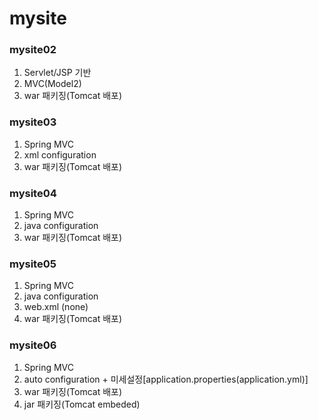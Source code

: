 # mysite

### mysite02
1.	Servlet/JSP 기반
2.	MVC(Model2)
3.	war 패키징(Tomcat 배포)

### mysite03
1.	Spring MVC
2.	xml configuration
3.	war 패키징(Tomcat 배포)

### mysite04
1.	Spring MVC
2.	java configuration
3.	war 패키징(Tomcat 배포)

### mysite05
1.	Spring MVC
2.	java configuration
3.	web.xml (none)
4.	war 패키징(Tomcat 배포)

### mysite06
1.	Spring MVC
2.	auto configuration + 미세설정[application.properties(application.yml)]
3.	war 패키징(Tomcat 배포)
4.	jar 패키징(Tomcat embeded)